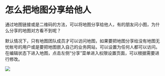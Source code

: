# 怎么把地图分享给他人

通过地图链接或是二维码的方法，可以将地图分享给他人，有的朋友问小图，为什么分享的地图对方看不到呢？

默认情况下，只有地图团队成员才可以访问地图，如果要把地图分享给没有地图无忧帐号的用户或是要把地图嵌入自己的业务网站，可以设置为任何人都可以访问。在编辑状态下进入地图，点击左侧“分享”菜单进入权限设置页面，可以根据需要进行修改。

![](http://pic.dituwuyou.com/map%2Fpicture%2F10.31%2Fshare3.jpg)